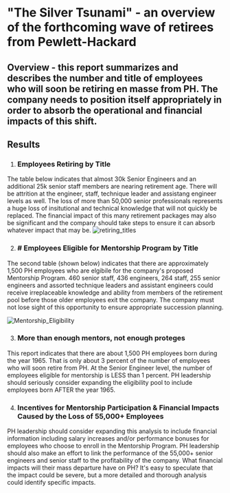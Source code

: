 # "The Silver Tsunami" - an overview of the forthcoming wave of retirees from Pewlett-Hackard
## Overview - this report summarizes and describes the number and title of employees who will soon be retiring en masse from PH. The company needs to position itself appropriately in order to absorb the operational and financial impacts of this shift.
## Results
1. ### Employees Retiring by Title

The table below indicates that almost 30k Senior Engineers and an additional 25k senior staff members are nearing retirement age. There will be attrition at the engineer, staff, technique leader and assistang engineer levels as well. The loss of more than 50,000 senior professionals represents a huge loss of insitutional and technical knowledge that will not quickly be replaced. The financial impact of this many retirement packages may also be significant and the company should take steps to ensure it can absorb whatever impact that may be.
![retiring_titles](https://user-images.githubusercontent.com/106618404/183327930-94e02b44-7a2c-4103-b0c0-0ec46bd053b4.PNG)

2. ### # Employees Eligible for Mentorship Program by Title
The second table (shown below) indicates that there are approximately 1,500 PH employees who are elgibile for the company's proposed Mentorship Program. 460 senior staff, 436 engineers, 264 staff, 255 senior engineers and assorted technique leaders and assistant engineers could receive irreplaceable knowledge and ability from members of the retirement pool before those older employees exit the company. The company must not lose sight of this opportunity to ensure appropriate succession planning.

![Mentorship_Eligibility](https://user-images.githubusercontent.com/106618404/183328896-d11510bb-5267-48eb-a3ef-5e3bf1d9a4ea.PNG)


3. ### More than enough mentors, not enough proteges
This report indicates that there are about 1,500 PH employees born during the year 1965. That is only about 3 percent of the number of employees who will soon retire from PH. At the Senior Engineer level, the number of employees eligible for mentorship is LESS than 1 percent. PH leadership should seriously consider expanding the eligibility pool to include employees born AFTER the year 1965. 

4. ### Incentives for Mentorship Participation & Financial Impacts Caused by the Loss of 55,000+ Employees
PH leadership should consider expanding this analysis to include financial information including salary increases and/or performance bonuses for employees who choose to enroll in the Mentorship Program. PH leadership should also make an effort to link the performance of the 55,000+ senior engineers and senior staff to the profitability of the company. What financial impacts will their mass departure have on PH? It's easy to speculate that the impact could be severe, but a more detailed and thorough analysis could identify specific impacts. 
